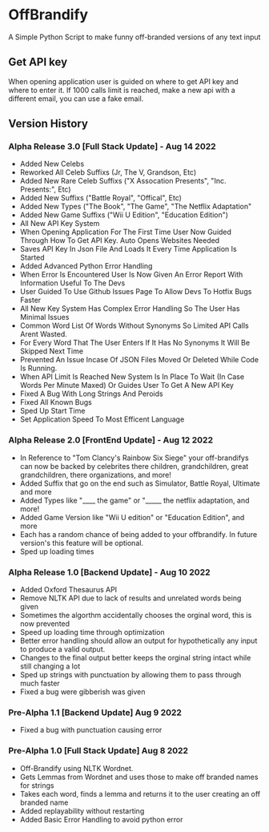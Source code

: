 # OffBrandify
A Simple Python Script to make funny off-branded versions of any text input

## Get API key
When opening application user is guided on where to get API key and where to enter it. If 1000 calls limit is reached, make a new api with a different email, you can use a fake email.
## Version History

### Alpha Release 3.0 [Full Stack Update] - Aug 14 2022
- Added New Celebs
- Reworked All Celeb Suffixs (Jr, The V, Grandson, Etc)
- Added New Rare Celeb Suffixs ("X Assocation Presents", "Inc. Presents:", Etc)
- Added New Suffixs ("Battle Royal", "Offical", Etc)
- Added New Types ("The Book", "The Game", "The Netflix Adaptation"
- Added New Game Suffixs ("Wii U Edition", "Education Edition")
- All New API Key System
- When Opening Application For The First Time User Now Guided Through How To Get API Key. Auto Opens Websites Needed
- Saves API Key In Json File And Loads It Every Time Application Is Started
- Added Advanced Python Error Handling
- When Error Is Encountered User Is Now Given An Error Report With Information Useful To The Devs
- User Guided To Use Github Issues Page To Allow Devs To Hotfix Bugs Faster
- All New Key System Has Complex Error Handling So The User Has Minimal Issues
- Common Word List Of Words Without Synonyms So Limited API Calls Arent Wasted.
- For Every Word That The User Enters If It Has No Synonyms It Will Be Skipped Next Time
- Prevented An Issue Incase Of JSON Files Moved Or Deleted While Code Is Running. 
- When API Limit Is Reached New System Is In Place To Wait (In Case Words Per Minute Maxed) Or Guides User To Get A New API Key
- Fixed A Bug With Long Strings And Peroids
- Fixed All Known Bugs
- Sped Up Start Time
- Set Application Speed To Most Efficent Language 



### Alpha Release 2.0 [FrontEnd Update] - Aug 12 2022
- In Reference to "Tom Clancy's Rainbow Six Siege" your off-brandifys can now be backed by celebrites there children, grandchildren, great grandchildren, there organizations, and more!
- Added Suffix that go on the end such as Simulator, Battle Royal, Ultimate and more
- Added Types like "____ the game" or "_____ the netflix adaptation, and more!
- Added Game Version like "Wii U edition" or "Education Edition", and more
- Each has a random chance of being added to your offbrandify. In future version's this feature will be optional.
- Sped up loading times


### Alpha Release 1.0 [Backend Update] - Aug 10 2022
- Added Oxford Thesaurus API
- Remove NLTK API due to lack of results and unrelated words being given
- Sometimes the algorthm accidentally chooses the orginal word, this is now prevented
- Speed up loading time through optimization
- Better error handling should allow an output for hypothetically any input to produce a valid output.
- Changes to the final output better keeps the orginal string intact while still changing a lot
- Sped up strings with punctuation by allowing them to pass through much faster
- Fixed a bug were gibberish was given

### Pre-Alpha 1.1 [Backend Update] Aug 9 2022
- Fixed a bug with punctuation causing error

### Pre-Alpha 1.0 [Full Stack Update] Aug 8 2022
- Off-Brandify using NLTK Wordnet.
- Gets Lemmas from Wordnet and uses those to make off branded names for strings
- Takes each word, finds a lemma and returns it to the user creating an off branded name
- Added replayability without restarting
- Added Basic Error Handling to avoid python error
